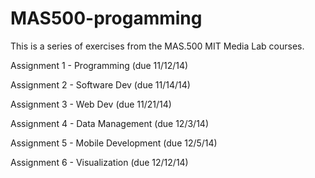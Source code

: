 MAS500-progamming
=================
This is a series of exercises from the MAS.500 MIT Media Lab courses.

Assignment 1 - Programming (due 11/12/14)

Assignment 2 - Software Dev (due 11/14/14)

Assignment 3 - Web Dev (due 11/21/14)

Assignment 4 - Data Management (due 12/3/14)

Assignment 5 - Mobile Development (due 12/5/14)

Assignment 6 - Visualization (due 12/12/14)

